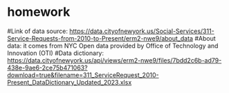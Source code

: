 # homework
#Link of data source: https://data.cityofnewyork.us/Social-Services/311-Service-Requests-from-2010-to-Present/erm2-nwe9/about_data
#About data: it comes from NYC Open data provided by Office of Technology and Innovation (OTI)
#Data dictionary: https://data.cityofnewyork.us/api/views/erm2-nwe9/files/7bdd2c6b-ad79-438e-9ae6-2ce75b471063?download=true&filename=311_ServiceRequest_2010-Present_DataDictionary_Updated_2023.xlsx
#
